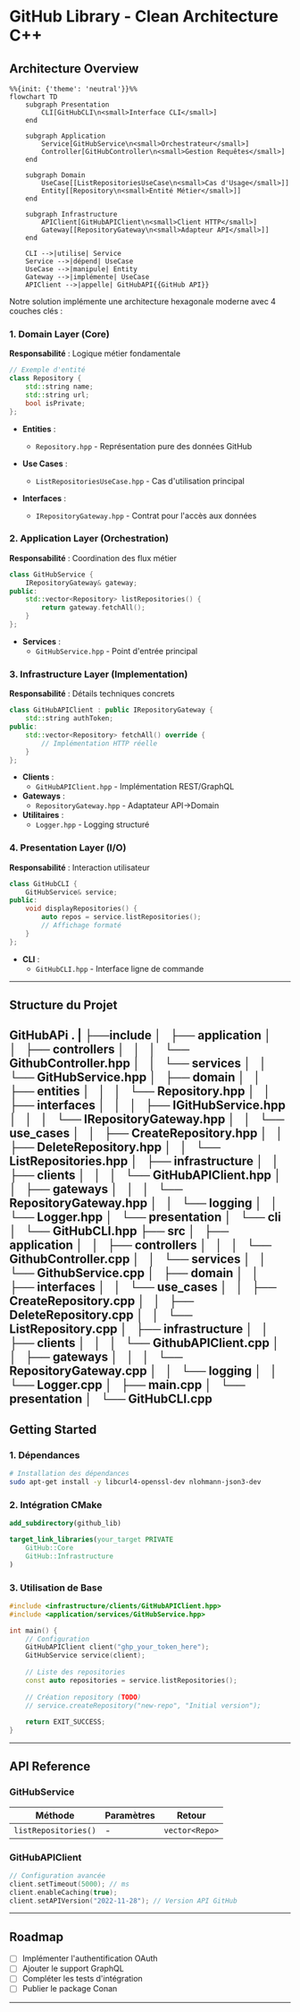 # GitHub Library - Clean Architecture C++

## Architecture Overview
```mermaid
%%{init: {'theme': 'neutral'}}%%
flowchart TD
    subgraph Presentation
        CLI[GitHubCLI\n<small>Interface CLI</small>]
    end

    subgraph Application
        Service[GitHubService\n<small>Orchestrateur</small>]
        Controller[GitHubController\n<small>Gestion Requêtes</small>]
    end

    subgraph Domain
        UseCase[[ListRepositoriesUseCase\n<small>Cas d'Usage</small>]]
        Entity[[Repository\n<small>Entité Métier</small>]]
    end

    subgraph Infrastructure
        APIClient[GitHubAPIClient\n<small>Client HTTP</small>]
        Gateway[[RepositoryGateway\n<small>Adapteur API</small>]]
    end

    CLI -->|utilise| Service
    Service -->|dépend| UseCase
    UseCase -->|manipule| Entity
    Gateway -->|implémente| UseCase
    APIClient -->|appelle| GitHubAPI{{GitHub API}}
```

Notre solution implémente une architecture hexagonale moderne avec 4 couches clés :

### 1. **Domain Layer (Core)**
**Responsabilité** : Logique métier fondamentale  
```cpp
// Exemple d'entité
class Repository {
    std::string name;
    std::string url;
    bool isPrivate;
};
```
- **Entities** : 
  - `Repository.hpp` - Représentation pure des données GitHub
- **Use Cases** :
  - `ListRepositoriesUseCase.hpp` - Cas d'utilisation principal

- **Interfaces** :
  - `IRepositoryGateway.hpp` - Contrat pour l'accès aux données

### 2. **Application Layer (Orchestration)**
**Responsabilité** : Coordination des flux métier  
```cpp
class GitHubService {
    IRepositoryGateway& gateway;
public:
    std::vector<Repository> listRepositories() {
        return gateway.fetchAll();
    }
};
```
- **Services** :
  - `GitHubService.hpp` - Point d'entrée principal

### 3. **Infrastructure Layer (Implementation)**
**Responsabilité** : Détails techniques concrets  
```cpp
class GitHubAPIClient : public IRepositoryGateway {
    std::string authToken;
public:
    std::vector<Repository> fetchAll() override {
        // Implémentation HTTP réelle
    }
};
```
- **Clients** :
  - `GitHubAPIClient.hpp` - Implémentation REST/GraphQL
- **Gateways** :
  - `RepositoryGateway.hpp` - Adaptateur API→Domain
- **Utilitaires** :
  - `Logger.hpp` - Logging structuré

### 4. **Presentation Layer (I/O)**
**Responsabilité** : Interaction utilisateur  
```cpp
class GitHubCLI {
    GitHubService& service;
public:
    void displayRepositories() {
        auto repos = service.listRepositories();
        // Affichage formaté
    }
};
```
- **CLI** :
  - `GitHubCLI.hpp` - Interface ligne de commande

---
## Structure du Projet
GitHubAPi
.
|
├──include
│   ├── application
│   │   ├── controllers
│   │   │   └── GithubController.hpp
│   │   └── services
│   │       └── GitHubService.hpp
│   ├── domain
│   │   ├── entities
│   │   │   └── Repository.hpp
│   │   ├── interfaces
│   │   │   ├── IGitHubService.hpp
│   │   │   └── IRepositoryGateway.hpp
│   │   └── use_cases
│   │       ├── CreateRepository.hpp
│   │       ├── DeleteRepository.hpp
│   │       └── ListRepositories.hpp
│   ├── infrastructure
│   │   ├── clients
│   │   │   └── GitHubAPIClient.hpp
│   │   ├── gateways
│   │   │   └── RepositoryGateway.hpp
│   │   └── logging
│   │       └── Logger.hpp
│   └── presentation
│       └── cli
│           └── GitHubCLI.hpp
├── src
│   ├── application
│   │   ├── controllers
│   │   │   └── GithubController.cpp
│   │   └── services
│   │       └── GithubService.cpp
│   ├── domain
│   │   ├── interfaces
│   │   └── use_cases
│   │       ├── CreateRepository.cpp
│   │       ├── DeleteRepository.cpp
│   │       └── ListRepository.cpp
│   ├── infrastructure
│   │   ├── clients
│   │   │   └── GithubAPIClient.cpp
│   │   ├── gateways
│   │   │   └── RepositoryGateway.cpp
│   │   └── logging
│   │       └── Logger.cpp
│   ├── main.cpp
│   └── presentation
│       └── GitHubCLI.cpp
---
## Getting Started

### 1. Dépendances
```bash
# Installation des dépendances
sudo apt-get install -y libcurl4-openssl-dev nlohmann-json3-dev
```

### 2. Intégration CMake
```cmake
add_subdirectory(github_lib)

target_link_libraries(your_target PRIVATE
    GitHub::Core
    GitHub::Infrastructure
)
```

### 3. Utilisation de Base
```cpp
#include <infrastructure/clients/GitHubAPIClient.hpp>
#include <application/services/GitHubService.hpp>

int main() {
    // Configuration
    GitHubAPIClient client("ghp_your_token_here");
    GitHubService service(client);
    
    // Liste des repositories
    const auto repositories = service.listRepositories();
    
    // Création repository (TODO)
    // service.createRepository("new-repo", "Initial version");
    
    return EXIT_SUCCESS;
}
```

---
## API Reference

### GitHubService
| Méthode                 | Paramètres                      | Retour          |
|-------------------------|---------------------------------|-----------------|
| `listRepositories()`    | -                              | `vector<Repo>` |


### GitHubAPIClient
```cpp
// Configuration avancée
client.setTimeout(5000); // ms
client.enableCaching(true);
client.setAPIVersion("2022-11-28"); // Version API GitHub
```

---
## Roadmap

- [ ] Implémenter l'authentification OAuth
- [ ] Ajouter le support GraphQL
- [ ] Compléter les tests d'intégration
- [ ] Publier le package Conan

---
